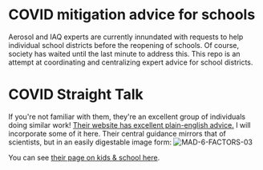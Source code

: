 # COVID mitigation advice for schools

Aerosol and IAQ experts are currently innundated with requests to help individual school districts before the reopening of schools. Of course, society has waited until the last minute to address this. This repo is an attempt at coordinating and centralizing expert advice for school districts.


# COVID Straight Talk

If you're not familiar with them, they're an excellent group of individuals doing similar work! [Their website has excellent plain-english advice.](https://covidstraighttalk.org/) I will incorporate some of it here. Their central guidance mirrors that of scientists, but in an easily digestable image form:
![MAD-6-FACTORS-03](https://user-images.githubusercontent.com/2142308/128079337-48909edb-c755-41f4-a715-16af3a682d11.png)


You can see [their page on kids & school here](https://covidstraighttalk.org/kids).
